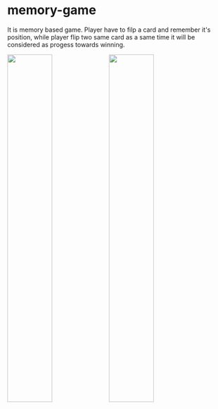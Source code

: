 # memory-game
It is memory based game. Player have to filp a card and remember it's position, while player flip two same card as a same time it will be considered as progess towards winning.

<img src="https://user-images.githubusercontent.com/79257444/163594793-b98b61e1-a079-4b6b-a5af-9afad84cf6e9.png" width="45%"> <img src="https://user-images.githubusercontent.com/79257444/163594802-9d4a351d-c15c-4b99-b0a1-801ebc68832b.png" width="45%">

<!-- ![image](https://user-images.githubusercontent.com/79257444/163594793-b98b61e1-a079-4b6b-a5af-9afad84cf6e9.png) -->
<!-- ![image](https://user-images.githubusercontent.com/79257444/163594802-9d4a351d-c15c-4b99-b0a1-801ebc68832b.png) -->
